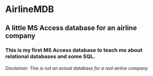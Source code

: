 # AirlineMDB
## A little MS Access database for an airline company
### This is my first MS Access database to teach me about relational databases and some SQL.

###### *Disclaimer: This is not an actual database for a real airline company*